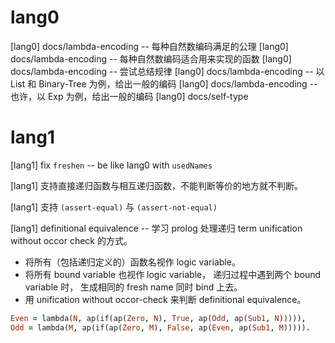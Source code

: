 # lang0

[lang0] docs/lambda-encoding -- 每种自然数编码满足的公理
[lang0] docs/lambda-encoding -- 每种自然数编码适合用来实现的函数
[lang0] docs/lambda-encoding -- 尝试总结规律
[lang0] docs/lambda-encoding -- 以 List 和 Binary-Tree 为例，给出一般的编码
[lang0] docs/lambda-encoding -- 也许，以 Exp 为例，给出一般的编码
[lang0] docs/self-type

# lang1

[lang1] fix `freshen` -- be like lang0 with `usedNames`

[lang1] 支持直接递归函数与相互递归函数，不能判断等价的地方就不判断。

[lang1] 支持 `(assert-equal)` 与 `(assert-not-equal)`

[lang1] definitional equivalence -- 学习 prolog 处理递归 term unification without occor check 的方式。

- 将所有（包括递归定义的）函数名视作 logic variable。
- 将所有 bound variable 也视作 logic variable，
  递归过程中遇到两个 bound variable 时，
  生成相同的 fresh name 同时 bind 上去。
- 用 unification without occor-check 来判断 definitional equivalence。

```prolog
Even = lambda(N, ap(if(ap(Zero, N), True, ap(Odd, ap(Sub1, N))))),
Odd = lambda(M, ap(if(ap(Zero, M), False, ap(Even, ap(Sub1, M))))).
```
